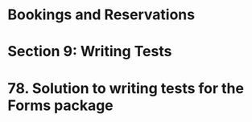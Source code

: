 # Bookings and Reservations

# Section 9: Writing Tests

# 78. Solution to writing tests for the Forms package
